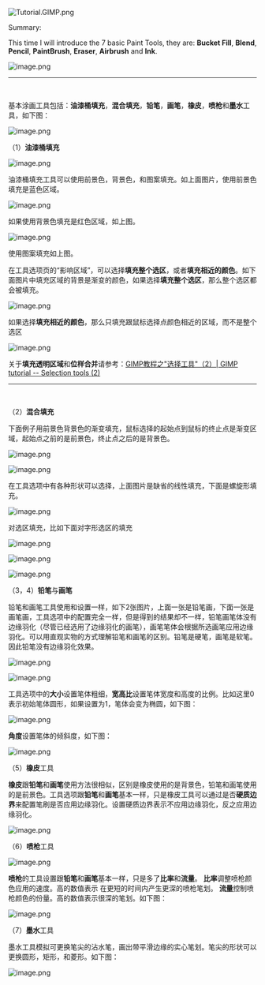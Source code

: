 ![Tutorial.GIMP.png](https://res.cloudinary.com/hpiynhbhq/image/upload/v1511486986/feaponrcwwtwu0vmiizt.png)

Summary:

This time I will introduce the 7 basic Paint Tools, they are: **Bucket Fill**, **Blend**, **Pencil**, **PaintBrush**, **Eraser**, **Airbrush** and **Ink**.

![image.png](https://res.cloudinary.com/hpiynhbhq/image/upload/v1511779301/n7xtrrfvbs6hdl2jfpj4.png)

---
</br>

基本涂画工具包括：**油漆桶填充**，**混合填充**，**铅笔**，**画笔**，**橡皮**，**喷枪**和**墨水**工具，如下图：

![image.png](https://res.cloudinary.com/hpiynhbhq/image/upload/v1511779544/rkhgpaxgqiszwxbpqhn4.png)

（1）**油漆桶填充**

![image.png](https://res.cloudinary.com/hpiynhbhq/image/upload/v1511780061/hhf42g7bokclymwmbrmh.png)

油漆桶填充工具可以使用前景色，背景色，和图案填充。如上面图片，使用前景色填充是蓝色区域。

![image.png](https://res.cloudinary.com/hpiynhbhq/image/upload/v1511780305/kpd5kud2gzkfbbxflguy.png)

如果使用背景色填充是红色区域，如上图。

![image.png](https://res.cloudinary.com/hpiynhbhq/image/upload/v1511780375/jhsu8bp3xnbzszyqwd3o.png)

使用图案填充如上图。

在工具选项页的“影响区域”，可以选择**填充整个选区**，或者**填充相近的颜色**。如下面图片中填充区域的背景是渐变的颜色，如果选择**填充整个选区**，那么整个选区都会被填充。

![image.png](https://res.cloudinary.com/hpiynhbhq/image/upload/v1511781275/owanbjh4xdpeu3wqavx7.png)

如果选择**填充相近的颜色**，那么只填充跟鼠标选择点颜色相近的区域，而不是整个选区

![image.png](https://res.cloudinary.com/hpiynhbhq/image/upload/v1511781207/mxqzrjqgwwx3ht2v5qsz.png)

关于**填充透明区域**和**位样合并**请参考：[GIMP教程之"选择工具"（2）| GIMP tutorial -- Selection tools (2)](https://utopian.io/utopian-io/@alanzheng/gimp-2)

---
</br>

（2）**混合填充**

下面例子用前景色背景色的渐变填充，鼠标选择的起始点到鼠标的终止点是渐变区域，起始点之前的是前景色，终止点之后的是背景色。

![image.png](https://res.cloudinary.com/hpiynhbhq/image/upload/v1511830447/thcgan8pzttwei2z3b8k.png)

![image.png](https://res.cloudinary.com/hpiynhbhq/image/upload/v1511830476/jur2e4seueqwonfbwmpx.png)

在工具选项中有各种形状可以选择，上面图片是缺省的线性填充，下面是螺旋形填充。

![image.png](https://res.cloudinary.com/hpiynhbhq/image/upload/v1511830657/ghmyyxsnax2jajaxvijh.png)

对选区填充，比如下面对字形选区的填充

![image.png](https://res.cloudinary.com/hpiynhbhq/image/upload/v1511830944/dayyxv02gbbwqmswjrjt.png)

![image.png](https://res.cloudinary.com/hpiynhbhq/image/upload/v1511789739/qdrjeyc4mb3a6xk85m0d.png)

![image.png](https://res.cloudinary.com/hpiynhbhq/image/upload/v1511789788/llod66gn3zhvgiotmhmd.png)

（3，4）**铅笔**与**画笔**

铅笔和画笔工具使用和设置一样，如下2张图片，上面一张是铅笔画，下面一张是画笔画，工具选项中的配置完全一样，但是得到的结果却不一样，铅笔画笔体没有边缘羽化（尽管已经选用了边缘羽化的画笔），画笔笔体会根据所选画笔应用边缘羽化。可以用直观实物的方式理解铅笔和画笔的区别。铅笔是硬笔，画笔是软笔。因此铅笔没有边缘羽化效果。

![image.png](https://res.cloudinary.com/hpiynhbhq/image/upload/v1511831610/nfu1pez3qu1hhzehyiva.png)

![image.png](https://res.cloudinary.com/hpiynhbhq/image/upload/v1511831676/djey5rakgbiglnta99ud.png)

工具选项中的**大小**设置笔体粗细，**宽高比**设置笔体宽度和高度的比例。比如这里0表示初始笔体圆形，如果设置为1，笔体会变为椭圆，如下图：

![image.png](https://res.cloudinary.com/hpiynhbhq/image/upload/v1511832394/ozuoqxgffdkmbajthlpx.png)

**角度**设置笔体的倾斜度，如下图：

![image.png](https://res.cloudinary.com/hpiynhbhq/image/upload/v1511832591/qobfjm5jdfm6fi61aboz.png)

（5）**橡皮**工具

**橡皮**跟**铅笔**和**画笔**使用方法很相似，区别是橡皮使用的是背景色，铅笔和画笔使用的是前景色。工具选项跟**铅笔**和**画笔**基本一样，只是橡皮工具可以通过是否**硬质边界**来配置笔刷是否应用边缘羽化。设置硬质边界表示不应用边缘羽化，反之应用边缘羽化。

![image.png](https://res.cloudinary.com/hpiynhbhq/image/upload/v1511835287/cv3ggj1xxmfsj6cqmjcp.png)

（6）**喷枪**工具

![image.png](https://res.cloudinary.com/hpiynhbhq/image/upload/v1511834538/lhup6gegzc95fnxofnsk.png)

**喷枪**的工具设置跟**铅笔**和**画笔**基本一样，只是多了**比率**和**流量**。
**比率**调整喷枪颜色应用的速度。高的数值表示 在更短的时间内产生更深的喷枪笔划。
**流量**控制喷枪颜色的份量。高的数值表示很深的笔划。如下图：

![image.png](https://res.cloudinary.com/hpiynhbhq/image/upload/v1511834793/s69p3gkdu0tmnuhos5hc.png)

（7）**墨水**工具

墨水工具模拟可更换笔尖的沾水笔，画出带平滑边缘的实心笔划。笔尖的形状可以更换圆形，矩形，和菱形。如下图：

![image.png](https://res.cloudinary.com/hpiynhbhq/image/upload/v1511835932/rhmplua1b1dxzlznkixe.png)

